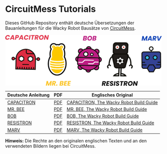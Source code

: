 # CircuitMess Tutorials

Dieses GitHub Repository enthält deutsche Übersetzungen der Bauanleitungen für die Wacky Robot Bausätze von [CircuitMess](https://circuitmess.com/).

![Alle verrückten Roboter](wacky_bg2.jpg)

| Deutsche Anleitung                 | PDF                   | Englisches Original                                                                                                 |
|------------------------------------|-----------------------|---------------------------------------------------------------------------------------------------------------------|
| [CAPACITRON](capacitron/README.md) | [PDF](CAPACITRON.pdf) | [CAPACITRON, The Wacky Robot Build Guide](https://learn.circuitmess.com/resources/guides/en/capacitron-build-guide) |
| [MR. BEE](bee/README.md)           | [PDF](BEE.pdf)        | [MR. BEE, The Wacky Robot Build Guide](https://learn.circuitmess.com/resources/guides/en/mrbee-build-guide)         |
| [BOB](bob/README.md)               | [PDF](BOB.pdf)        | [BOB, The Wacky Robot Build Guide](https://learn.circuitmess.com/resources/guides/en/bob-build-guide)               |
| [RESISTRON](resistron/README.md)   | [PDF](RESISTRON.pdf)  | [RESISTRON, The Wacky Robot Build Guide](https://learn.circuitmess.com/resources/guides/en/resistron-build-guide)   |
| [MARV](marv/README.md)             | [PDF](MARV.pdf)       | [MARV, The Wacky Robot Build Guide](https://learn.circuitmess.com/resources/guides/en/marv-build-guide)             |

**Hinweis:**
Die Rechte an den originalen englischen Texten und an den verwendeten Bildern liegen bei CircuitMess.
